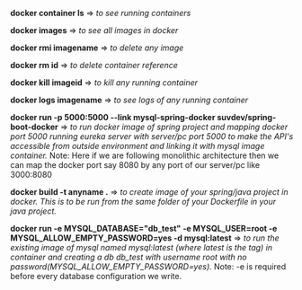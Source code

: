 **docker container ls** =>  _to see running containers_

**docker images** => _to see all images in docker_

**docker rmi imagename** => _to delete any image_

**docker rm id** => _to delete container reference_

**docker kill imageid** => _to kill any running container_

**docker logs imagename** => _to see logs of any running container_


**docker run -p 5000:5000 --link mysql-spring-docker suvdev/spring-boot-docker** => _to run docker image of spring project and mapping
docker port 5000 running eureka server with server/pc port 5000 to make the API's accessible from outside environment and linking it
with mysql image container._
Note: Here if we are following monolithic architecture then we can map the docker port say 8080 by any port of our server/pc like 3000:8080 


**docker build -t anyname .** => _to create image of your spring/java project in docker. This is to be run from the same folder of your
Dockerfile in your java project._


**docker run -e MYSQL_DATABASE="db_test" -e MYSQL_USER=root -e MYSQL_ALLOW_EMPTY_PASSWORD=yes -d mysql:latest** => _to run the existing image of
mysql named mysql:latest (where latest is the tag) in container and creating a db db_test with username root with no password(MYSQL_ALLOW_EMPTY_PASSWORD=yes)._
Note: -e is required before every database configuration we write.
